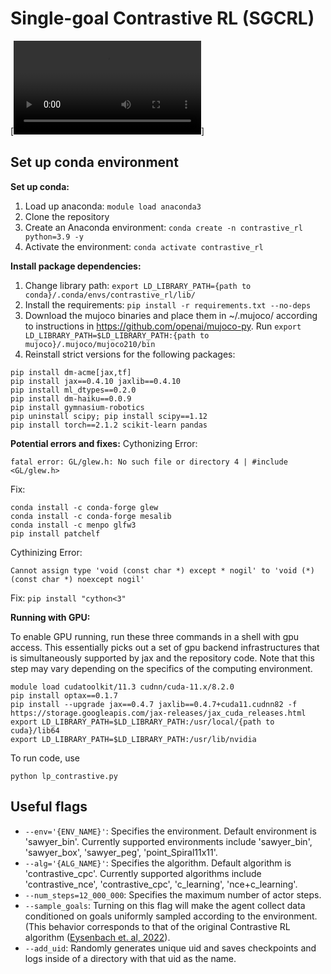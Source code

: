 # Single-goal Contrastive RL (SGCRL)
[![sawyer bin](https://github.com/graliuce/sgcrl/blob/main/sawyer_bin.mp4)]
  
## Set up conda environment
**Set up conda:**
1. Load up anaconda: `module load anaconda3`
2. Clone the repository
3. Create an Anaconda environment: `conda create -n contrastive_rl python=3.9 -y`
4. Activate the environment: `conda activate contrastive_rl`

**Install package dependencies:**

1. Change library path: `export LD_LIBRARY_PATH={path to conda}/.conda/envs/contrastive_rl/lib/`
2. Install the requirements: `pip install -r requirements.txt --no-deps`
3. Download the mujoco binaries and place them in ~/.mujoco/ according to instructions in https://github.com/openai/mujoco-py. Run `export LD_LIBRARY_PATH=$LD_LIBRARY_PATH:{path to mujoco}/.mujoco/mujoco210/bin`
4. Reinstall strict versions for the following packages:
```
pip install dm-acme[jax,tf] 
pip install jax==0.4.10 jaxlib==0.4.10
pip install ml_dtypes==0.2.0
pip install dm-haiku==0.0.9
pip install gymnasium-robotics 
pip uninstall scipy; pip install scipy==1.12
pip install torch==2.1.2 scikit-learn pandas
```

**Potential errors and fixes:**
Cythonizing Error:

`fatal error: GL/glew.h: No such file or directory 4 | #include <GL/glew.h>`

Fix:
```
conda install -c conda-forge glew
conda install -c conda-forge mesalib
conda install -c menpo glfw3
pip install patchelf
```

Cythinizing Error:

`Cannot assign type 'void (const char *) except * nogil' to 'void (*)(const char *) noexcept nogil'`

Fix: `pip install "cython<3"`

**Running with GPU:**

To enable GPU running, run these three commands in a shell with gpu access. This essentially picks out a set of gpu backend infrastructures that is simultaneously supported by jax and the repository code. Note that this step may vary depending on the specifics of the computing environment.

```
module load cudatoolkit/11.3 cudnn/cuda-11.x/8.2.0
pip install optax==0.1.7
pip install --upgrade jax==0.4.7 jaxlib==0.4.7+cuda11.cudnn82 -f https://storage.googleapis.com/jax-releases/jax_cuda_releases.html
export LD_LIBRARY_PATH=$LD_LIBRARY_PATH:/usr/local/{path to cuda}/lib64
export LD_LIBRARY_PATH=$LD_LIBRARY_PATH:/usr/lib/nvidia
```

To run code, use
```
python lp_contrastive.py
```


## Useful flags
- `--env='{ENV_NAME}'`: Specifies the environment. Default environment is 'sawyer_bin'. Currently supported environments include 'sawyer_bin', 'sawyer_box', 'sawyer_peg', 'point_Spiral11x11'.
- `--alg='{ALG_NAME}'`: Specifies the algorithm. Default algorithm is 'contrastive_cpc'. Currently supported algorithms include 'contrastive_nce', 'contrastive_cpc', 'c_learning', 'nce+c_learning'.
- `--num_steps=12_000_000`: Specifies the maximum number of actor steps. 
- `--sample_goals`: Turning on this flag will make the agent collect data conditioned on goals uniformly sampled according to the environment.
(This behavior corresponds to that of the original Contrastive RL algorithm ([Eysenbach et. al, 2022](https://proceedings.neurips.cc/paper_files/paper/2022/hash/e7663e974c4ee7a2b475a4775201ce1f-Abstract-Conference.html)). 
- `--add_uid`: Randomly generates unique uid and saves checkpoints and logs inside of a directory with that uid as the name. 
